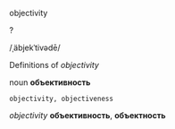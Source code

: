objectivity

?

/ˌäbjekˈtivədē/

Definitions of _objectivity_

noun
**объективность**

    objectivity, objectiveness

_objectivity_
**объективность**, **объектность**